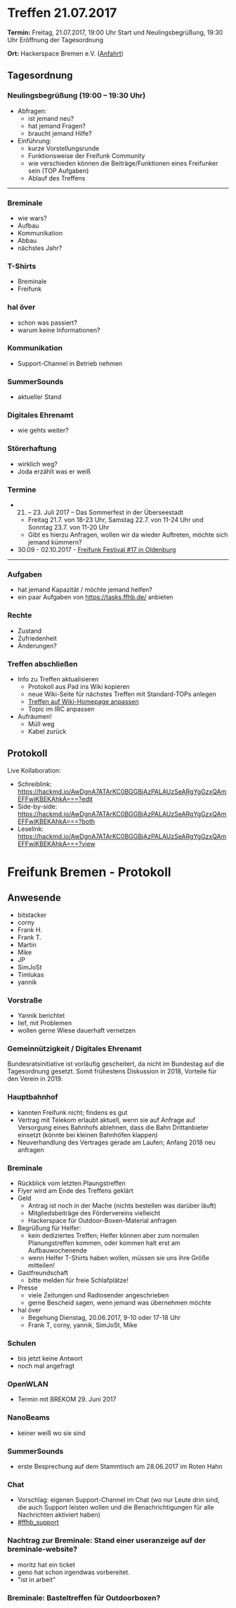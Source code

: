 # Treffen 21.07.2017

**Termin:** Freitag, 21.07.2017, 19:00 Uhr Start und Neulingsbegrüßung, 19:30 Uhr Eröffnung der Tagesordnung

**Ort:** Hackerspace Bremen e.V. ([Anfahrt](https://www.hackerspace-bremen.de/anfahrt/))

## Tagesordnung
### Neulingsbegrüßung (19:00 – 19:30 Uhr)
- Abfragen:
    - ist jemand neu?
    - hat jemand Fragen?
    - braucht jemand Hilfe?
- Einführung:
    - kurze Vorstellungsrunde
    - Funktionsweise der Freifunk Community
    - wie verschieden können die Beiträge/Funktionen eines Freifunker sein (TOP Aufgaben)
    - Ablauf des Treffens

---

### Breminale
- wie wars?
- Aufbau
- Kommunikation
- Abbau
- nächstes Jahr?

### T-Shirts
- Breminale
- Freifunk

### hal över
- schon was passiert?
- warum keine Informationen?

### Kommunikation
- Support-Channel in Betrieb nehmen

### SummerSounds
- aktueller Stand

### Digitales Ehrenamt
- wie gehts weiter?

### Störerhaftung
- wirklich weg?
- Joda erzählt was er weiß

### Termine
- 21. – 23. Juli 2017 – Das Sommerfest in der Überseestadt
  - Freitag 21.7. von 18-23 Uhr, Samstag 22.7. von 11-24 Uhr und Sonntag 23.7. von 11-20 Uhr
  -   Gibt es hierzu Anfragen, wollen wir da wieder Auftreten, möchte sich jemand kümmern?
- 30.09 - 02.10.2017 - [Freifunk Festival #17 in Oldenburg]( https://ffnw.de/freifunk-festival-17-30-9-02-10-in-oldenburg/#more-2833)

---

### Aufgaben
- hat jemand Kapazität / möchte jemand helfen?
- ein paar Aufgaben von https://tasks.ffhb.de/ anbieten

### Rechte
- Zustand
- Zufriedenheit
- Änderungen?

### Treffen abschließen
- Info zu Treffen aktualisieren
  - Protokoll aus Pad ins Wiki kopieren
  - neue Wiki-Seite für nächstes Treffen mit Standard-TOPs anlegen
  - [Treffen auf Wiki-Homepage anpassen](Home)
  - Topic im IRC anpassen
- Aufräumen!
  - Müll weg
  - Kabel zurück

## Protokoll
Live Kollaboration:
- Schreiblink: https://hackmd.io/AwDgnA7ATArKC0BGGBjAzPALAUzSeARgYgGzxQAmEFFwiKBEKAhkA===?edit
- Side-by-side: https://hackmd.io/AwDgnA7ATArKC0BGGBjAzPALAUzSeARgYgGzxQAmEFFwiKBEKAhkA===?both
- Leselink: https://hackmd.io/AwDgnA7ATArKC0BGGBjAzPALAUzSeARgYgGzxQAmEFFwiKBEKAhkA===?view


# Freifunk Bremen - Protokoll

## Anwesende
- bitstacker
- corny
- Frank H.
- Frank T.
- Martin
- Mike
- JP
- SimJoSt
- Timlukas
- yannik

### Vorstraße
- Yannik berichtet
- lief, mit Problemen
- wollen gerne Wiese dauerhaft vernetzen

### Gemeinnützigkeit / Digitales Ehrenamt
Bundesratsinitiative ist vorläufig gescheitert, da nicht im Bundestag auf die Tagesordnung gesetzt. Somit frühestens Diskussion in 2018, Vorteile für den Verein in 2019.

### Hauptbahnhof
- kannten Freifunk nicht; findens es gut
- Vertrag mit Telekom erlaubt aktuell, wenn sie auf Anfrage auf Versorgung eines Bahnhofs ablehnen, dass die Bahn Drittanbieter einsetzt (könnte bei kleinen Bahnhöfen klappen)
- Neuverhandlung des Vertrages gerade am Laufen; Anfang 2018 neu anfragen

### Breminale
- Rückblick vom letzten Plaungstreffen
- Flyer wird am Ende des Treffens geklärt
- Geld
    - Antrag ist noch in der Mache (nichts bestellen was darüber läuft)
    - Mitgliedsbeiträge des Fördervereins vielleicht
    - Hackerspace für Outdoor-Boxen-Material anfragen
- Begrüßung für Helfer:
  - kein dediziertes Treffen; Helfer können aber zum normalen Planungstreffen kommen, oder kommen halt erst am Aufbauwochenende
  - wenn Helfer T-Shirts haben wollen, müssen sie uns ihre Größe mitteilen!
- Gastfreundschaft
    - bitte melden für freie Schlafplätze!
- Presse
    - viele Zeitungen und Radiosender angeschrieben
    - gerne Bescheid sagen, wenn jemand was übernehmen möchte
- hal över
    - Begehung Dienstag, 20.06.2017, 9-10 oder 17-18 Uhr
    - Frank T, corny, yannik, SimJoSt, Mike

### Schulen
- bis jetzt keine Antwort
- noch mal angefragt

### OpenWLAN
- Termin mit BREKOM 29. Juni 2017

### NanoBeams
- keiner weiß wo sie sind

### SummerSounds
- erste Besprechung auf dem Stammtisch am 28.06.2017 im Roten Hahn

### Chat
- Vorschlag: eigenen Support-Channel im Chat (wo nur Leute drin sind, die auch Support leisten wollen und die Benachrichtigungen für alle Nachrichten aktiviert haben)
- [#ffhb_support](irc://irc.hackint.org/ffhb_support)

### Nachtrag zur Breminale: Stand einer useranzeige auf der breminale-website?
* moritz hat ein ticket
* geno hat schon irgendwas vorbereitet.
* "ist in arbeit"

### Breminale: Basteltreffen für Outdoorboxen?
